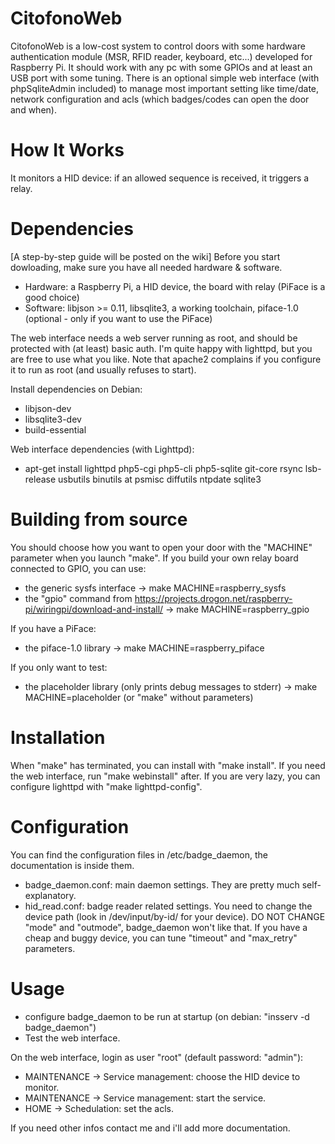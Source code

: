 CitofonoWeb
===================

CitofonoWeb is a low-cost system to control doors with some hardware authentication module (MSR, RFID reader, keyboard, etc...) developed for Raspberry Pi.
It should work with any pc with some GPIOs and at least an USB port with some tuning.
There is an optional simple web interface (with phpSqliteAdmin included) to manage most important setting like time/date, network configuration and acls (which badges/codes can open the door and when).

How It Works
===============
It monitors a HID device: if an allowed sequence is received, it triggers a relay.

Dependencies
===============
[A step-by-step guide will be posted on the wiki]
Before you start dowloading, make sure you have all needed hardware & software.
- Hardware: a Raspberry Pi, a HID device, the board with relay (PiFace is a good choice)
- Software: libjson >= 0.11, libsqlite3, a working toolchain, piface-1.0 (optional - only if you want to use the PiFace)

The web interface needs a web server running as root, and should be protected with (at least) basic auth.
I'm quite happy with lighttpd, but you are free to use what you like. Note that apache2 complains if you configure it to run as root (and usually refuses to start).

Install dependencies on Debian:
- libjson-dev
- libsqlite3-dev
- build-essential

Web interface dependencies (with Lighttpd):
- apt-get install lighttpd php5-cgi php5-cli php5-sqlite git-core rsync lsb-release usbutils binutils at psmisc diffutils ntpdate sqlite3

Building from source
======================
You should choose how you want to open your door with the "MACHINE" parameter when you launch "make".
If you build your own relay board connected to GPIO, you can use:
- the generic sysfs interface -> make MACHINE=raspberry_sysfs
- the "gpio" command from https://projects.drogon.net/raspberry-pi/wiringpi/download-and-install/ -> make MACHINE=raspberry_gpio

If you have a PiFace:
- the piface-1.0 library -> make MACHINE=raspberry_piface

If you only want to test:
- the placeholder library (only prints debug messages to stderr) -> make MACHINE=placeholder (or "make" without parameters)

Installation
===============
When "make" has terminated, you can install with "make install".
If you need the web interface, run "make webinstall" after.
If you are very lazy, you can configure lighttpd with "make lighttpd-config".

Configuration
===============
You can find the configuration files in /etc/badge_daemon, the documentation is inside them.

- badge_daemon.conf: main daemon settings.
    They are pretty much self-explanatory.
- hid_read.conf: badge reader related settings.
    You need to change the device path (look in /dev/input/by-id/ for your device).
    DO NOT CHANGE "mode" and "outmode", badge_daemon won't like that.
    If you have a cheap and buggy device, you can tune "timeout" and "max_retry" parameters.


Usage
=======
- configure badge_daemon to be run at startup (on debian: "insserv -d badge_daemon")
- Test the web interface.

On the web interface, login as user "root" (default password: "admin"):
- MAINTENANCE -> Service management: choose the HID device to monitor.
- MAINTENANCE -> Service management: start the service.
- HOME -> Schedulation: set the acls.

If you need other infos contact me and i'll add more documentation.
